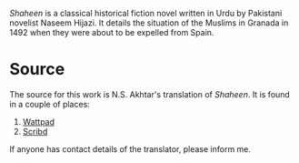 _Shaheen_ is a classical historical fiction novel written in Urdu by Pakistani
novelist Naseem Hijazi. It details the situation of the Muslims in Granada in
1492 when they were about to be expelled from Spain.

# Source

The source for this work is N.S. Akhtar's translation of _Shaheen_. It is found
in a couple of places:

1. [Wattpad](https://www.wattpad.com/story/34239959-naseem-hijazi's-shaheen-english-translation/parts)
2. [Scribd](https://www.scribd.com/document/256537553/Naseem-Hijazi-s-Novel-Shaheen-in-English#)

If anyone has contact details of the translator, please inform me.